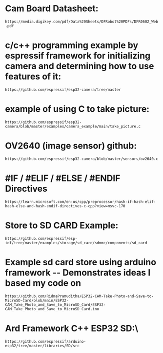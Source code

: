# Cam Board Datasheet:

`https://media.digikey.com/pdf/Data%20Sheets/DFRobot%20PDFs/DFR0602_Web.pdf`

# c/c++ programming example by espressif framework for initializing camera and determining how to use features of it:
`https://github.com/espressif/esp32-camera/tree/master`



# example of using C to take picture: 
`https://github.com/espressif/esp32-camera/blob/master/examples/camera_example/main/take_picture.c`




# OV2640 (image sensor)  github:
`https://github.com/espressif/esp32-camera/blob/master/sensors/ov2640.c`


# #IF / #ELIF / #ELSE / #ENDIF Directives
`https://learn.microsoft.com/en-us/cpp/preprocessor/hash-if-hash-elif-hash-else-and-hash-endif-directives-c-cpp?view=msvc-170`




# Store to SD CARD Example:
`https://github.com/espressif/esp-idf/tree/master/examples/storage/sd_card/sdmmc/components/sd_card`

# Example sd card store using arduino framework -- Demonstrates ideas I based my code on
`https://github.com/RidmaPramuditha/ESP32-CAM-Take-Photo-and-Save-to-MicroSD-Card/blob/main/ESP32-CAM_Take_Photo_and_Save_to_MicroSD_Card/ESP32-CAM_Take_Photo_and_Save_to_MicroSD_Card.ino`


# Ard Framework C++ ESP32 SD:\
`https://github.com/espressif/arduino-esp32/tree/master/libraries/SD/src`